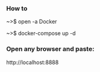 ### How to
   
   ~>$ open -a Docker
   
   ~>$ docker-compose up -d
   
### Open any browser and paste: 
  
   http://localhost:8888

